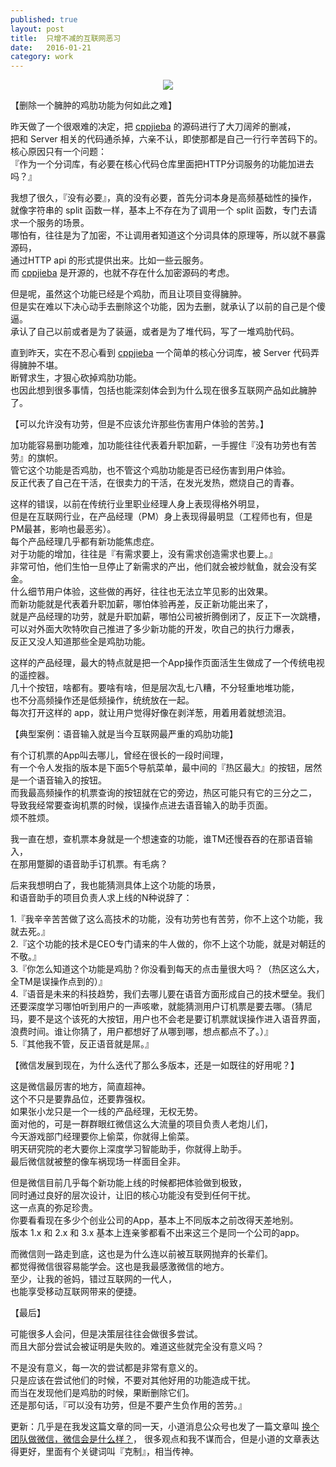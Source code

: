 ```yaml
---  
published: true  
layout: post  
title:  只增不减的互联网恶习  
date:   2016-01-21
category: work  
---  
```

  
<center>  
<img src="http://images.yanyiwu.com/toobusy.jpg" class="photo"></img>  
</center>  

【删除一个臃肿的鸡肋功能为何如此之难】  
  
昨天做了一个很艰难的决定，把 [cppjieba] 的源码进行了大刀阔斧的删减，  
把和 Server 相关的代码通杀掉，六亲不认，即使那都是自己一行行辛苦码下的。  
核心原因只有一个问题：  
『作为一个分词库，有必要在核心代码仓库里面把HTTP分词服务的功能加进去吗？』  
  
我想了很久，『没有必要』，真的没有必要，首先分词本身是高频基础性的操作，  
就像字符串的 split 函数一样，基本上不存在为了调用一个 split 函数，专门去请求一个服务的场景。  
哪怕有，往往是为了加密，不让调用者知道这个分词具体的原理等，所以就不暴露源码，  
通过HTTP api 的形式提供出来。比如一些云服务。  
而 [cppjieba] 是开源的，也就不存在什么加密源码的考虑。  
  
但是呢，虽然这个功能已经是个鸡肋，而且让项目变得臃肿。  
但是实在难以下决心动手去删除这个功能，因为去删，就承认了以前的自己是个傻逼。  
承认了自己以前或者是为了装逼，或者是为了堆代码，写了一堆鸡肋代码。  
  
直到昨天，实在不忍心看到 [cppjieba] 一个简单的核心分词库，被 Server 代码弄得臃肿不堪。  
断臂求生，才狠心砍掉鸡肋功能。  
也因此想到很多事情，包括也能深刻体会到为什么现在很多互联网产品如此臃肿了。  
  
【可以允许没有功劳，但是不应该允许那些伤害用户体验的苦劳。】  
  
加功能容易删功能难，加功能往往代表着升职加薪，一手握住『没有功劳也有苦劳』的旗帜。  
管它这个功能是否鸡肋，也不管这个鸡肋功能是否已经伤害到用户体验。  
反正代表了自己在干活，在很卖力的干活，在发光发热，燃烧自己的青春。  
  
这样的错误，以前在传统行业里职业经理人身上表现得格外明显，  
但是在互联网行业，在产品经理（PM）身上表现得最明显（工程师也有，但是PM最甚，影响也最恶劣）。  
每个产品经理几乎都有新功能焦虑症。  
对于功能的增加，往往是『有需求要上，没有需求创造需求也要上。』  
非常可怕，他们生怕一旦停止了新需求的产出，他们就会被炒鱿鱼，就会没有奖金。  
什么细节用户体验，这些做的再好，往往也无法立竿见影的出效果。  
而新功能就是代表着升职加薪，哪怕体验再差，反正新功能出来了，  
就是产品经理的功劳，就是升职加薪，哪怕公司被折腾倒闭了，反正下一次跳槽，  
可以对外面大吹特吹自己推进了多少新功能的开发，吹自己的执行力爆表，  
反正又没人知道那些全是鸡肋功能。  
  
这样的产品经理，最大的特点就是把一个App操作页面活生生做成了一个传统电视的遥控器。  
几十个按钮，啥都有。要啥有啥，但是层次乱七八糟，不分轻重地堆功能，  
也不分高频操作还是低频操作，统统放在一起。  
每次打开这样的 app，就让用户觉得好像在剥洋葱，用着用着就想流泪。  
  
【典型案例：语音输入就是当今互联网最严重的鸡肋功能】  
  
有个订机票的App叫去哪儿，曾经在很长的一段时间理，  
有一个令人发指的版本是下面5个导航菜单，最中间的『热区最大』的按钮，居然是一个语音输入的按钮。  
而我最高频操作的机票查询的按钮就在它的旁边，热区可能只有它的三分之二，  
导致我经常要查询机票的时候，误操作点进去语音输入的助手页面。  
烦不胜烦。  
  
我一直在想，查机票本身就是一个想速查的功能，谁TM还慢吞吞的在那语音输入，  
在那用蹩脚的语音助手订机票。有毛病？  
  
后来我想明白了，我也能猜测具体上这个功能的场景，  
和语音助手的项目负责人求上线的N种说辞了：  
  
1.『我辛辛苦苦做了这么高技术的功能，没有功劳也有苦劳，你不上这个功能，我就去死。』  
2.『这个功能的技术是CEO专门请来的牛人做的，你不上这个功能，就是对朝廷的不敬。』  
3.『你怎么知道这个功能是鸡肋？你没看到每天的点击量很大吗？（热区这么大，全TM是误操作点到的）』  
4.『语音是未来的科技趋势，我们去哪儿要在语音方面形成自己的技术壁垒。我们还要深度学习哪怕听到用户的一声咳嗽，就能猜测用户订机票是要去哪。（猜尼玛，要不是这个该死的大按钮，用户也不会老是要订机票就误操作进入语音界面，浪费时间。谁让你猜了，用户都想好了从哪到哪，想点都点不了。）』  
5.『其他我不管，反正语音就是屌。』  
  
【微信发展到现在，为什么迭代了那么多版本，还是一如既往的好用呢？】  
  
这是微信最厉害的地方，简直超神。  
这个不只是要靠品位，还要靠强权。  
如果张小龙只是一个一线的产品经理，无权无势。  
面对他的，可是一群群眼红微信这么大流量的项目负责人老炮儿们，  
今天游戏部门经理要你上偷菜，你就得上偷菜。  
明天研究院的老大要你上深度学习智能助手，你就得上助手。  
最后微信就被整的像车祸现场一样面目全非。  
  
但是微信目前几乎每个新功能上线的时候都把体验做到极致，  
同时通过良好的层次设计，让旧的核心功能没有受到任何干扰。  
这一点真的弥足珍贵。  
你要看看现在多少个创业公司的App，基本上不同版本之前改得天差地别。  
版本 1.x 和 2.x 和 3.x 基本上连亲爹都看不出来这三个是同一个公司的app。  
  
而微信则一路走到底，这也是为什么连以前被互联网抛弃的长辈们。  
都觉得微信很容易能学会。这也是我最感激微信的地方。  
至少，让我的爸妈，错过互联网的一代人，  
也能享受移动互联网带来的便捷。  
  
【最后】  
  
可能很多人会问，但是决策层往往会做很多尝试。  
而且大部分尝试会被证明是失败的。难道这些就完全没有意义吗？  
  
不是没有意义，每一次的尝试都是非常有意义的。  
只是应该在尝试他们的时候，不要对其他好用的功能造成干扰。  
而当在发现他们是鸡肋的时候，果断删除它们。  
还是那句话，『可以没有功劳，但是不要产生负作用的苦劳。』  

更新：几乎是在我发这篇文章的同一天，小道消息公众号也发了一篇文章叫 [换个团队做微信，微信会是什么样？]，
很多观点和我不谋而合，但是小道的文章表达得更好，里面有个关键词叫『克制』，相当传神。
  
[cppjieba]:https://github.com/yanyiwu/cppjieba.git  
[换个团队做微信，微信会是什么样？]:https://mp.weixin.qq.com/s?__biz=MjM5ODIyMTE0MA==&mid=402086673&idx=1&sn=c54c58f7dc01dc42948e79e006b022d7&scene=1&srcid=0124QLWCs3zQKiRhVs2ioQVw&key=710a5d99946419d97121a6bda19f1f9a65d80715c69d814241517ca14370dc6b96abec96e5f27bc5688dba02871396d7&ascene=0&uin=Njc4NTAwNDgw&devicetype=iMac+MacBookAir6%2C2+OSX+OSX+10.10.5+build(14F27)&version=11020201&pass_ticket=dtBKqA38PLrE5ZbrFYoP%2BgN8jJ4ePN%2FITK8aaWaAUXQ00OicHIhPDwG%2FvCJZIpaw
